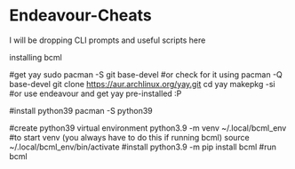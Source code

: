 # Endeavour-Cheats
I will be dropping CLI prompts and useful scripts here

installing bcml

#get yay
sudo pacman -S git base-devel
#or check for it using pacman -Q base-devel
git clone https://aur.archlinux.org/yay.git
cd yay
makepkg -si
#or use endeavour and get yay pre-installed :P

#install python39
pacman -S python39

#create python39 virtual environment
python3.9 -m venv ~/.local/bcml_env
#to start venv (you always have to do this if running bcml)
source ~/.local/bcml_env/bin/activate
#install
python3.9 -m pip install bcml
#run
bcml
